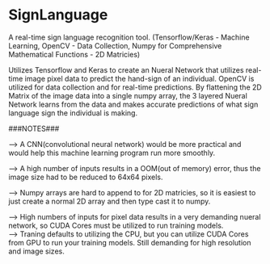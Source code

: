 # SignLanguage

A real-time sign language recognition tool. (Tensorflow/Keras - Machine Learning, OpenCV - Data Collection, Numpy for Comprehensive Mathematical Functions - 2D Matricies)

Utilizes Tensorflow and Keras to create an Nueral Network that utilizes real-time image pixel data to predict the hand-sign of an individual.  OpenCV is utilized for data collection and for real-time predictions.  By flattening the 2D Matrix of the image data into a single numpy array, the 3 layered Nueral Network learns from the data and makes accurate predictions of what sign language sign the individual is making.  



###NOTES###


-->  A CNN(convolutional neural network) would be more practical and would help this machine learning program run more smoothly. 

-->  A high number of inputs results in a OOM(out of memory) error, thus the image size had to be reduced to 64x64 pixels.  

-->  Numpy arrays are hard to append to for 2D matricies, so it is easiest to just create a normal 2D array and then type cast it to numpy.

-->  High numbers of inputs for pixel data results in a very demanding nueral network, so CUDA Cores must be utilized to run training models.  
    --> Traning defaults to utilizing the CPU, but you can utilize CUDA Cores from GPU to run your training models. Still demanding for high resolution and image sizes.

